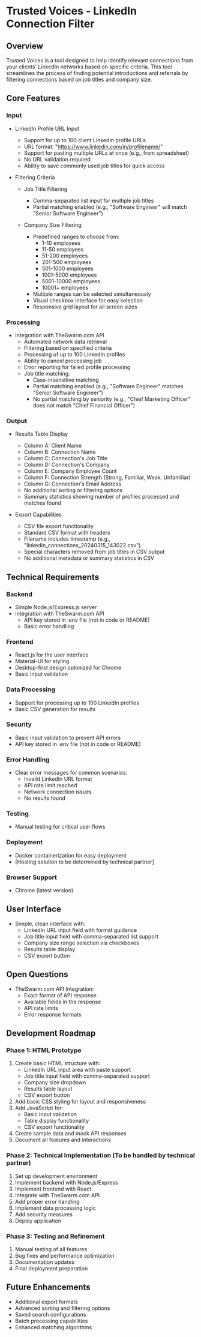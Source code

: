 # Trusted Voices - LinkedIn Connection Filter

## Overview
Trusted Voices is a tool designed to help identify relevant connections from your clients' LinkedIn networks based on specific criteria. This tool streamlines the process of finding potential introductions and referrals by filtering connections based on job titles and company size.

## Core Features

### Input
- LinkedIn Profile URL Input
  - Support for up to 100 client LinkedIn profile URLs
  - URL format: "https://www.linkedin.com/in/profilename/"
  - Support for pasting multiple URLs at once (e.g., from spreadsheet)
  - No URL validation required
  - Ability to save commonly used job titles for quick access

- Filtering Criteria
  - Job Title Filtering
    - Comma-separated list input for multiple job titles
    - Partial matching enabled (e.g., "Software Engineer" will match "Senior Software Engineer")
  
  - Company Size Filtering
    - Predefined ranges to choose from:
      - 1-10 employees
      - 11-50 employees
      - 51-200 employees
      - 201-500 employees
      - 501-1000 employees
      - 1001-5000 employees
      - 5001-10000 employees
      - 10001+ employees
    - Multiple ranges can be selected simultaneously
    - Visual checkbox interface for easy selection
    - Responsive grid layout for all screen sizes

### Processing
- Integration with TheSwarm.com API
  - Automated network data retrieval
  - Filtering based on specified criteria
  - Processing of up to 100 LinkedIn profiles
  - Ability to cancel processing job
  - Error reporting for failed profile processing
  - Job title matching:
    - Case-insensitive matching
    - Partial matching enabled (e.g., "Software Engineer" matches "Senior Software Engineer")
    - No partial matching by seniority (e.g., "Chief Marketing Officer" does not match "Chief Financial Officer")

### Output
- Results Table Display
  - Column A: Client Name
  - Column B: Connection Name
  - Column C: Connection's Job Title
  - Column D: Connection's Company
  - Column E: Company Employee Count
  - Column F: Connection Strength (Strong, Familiar, Weak, Unfamiliar)
  - Column G: Connection's Email Address
  - No additional sorting or filtering options
  - Summary statistics showing number of profiles processed and matches found

- Export Capabilities
  - CSV file export functionality
  - Standard CSV format with headers
  - Filename includes timestamp (e.g., "linkedin_connections_20240315_143022.csv")
  - Special characters removed from job titles in CSV output
  - No additional metadata or summary statistics in CSV

## Technical Requirements

### Backend
- Simple Node.js/Express.js server
- Integration with TheSwarm.com API
  - API key stored in .env file (not in code or README)
  - Basic error handling

### Frontend
- React.js for the user interface
- Material-UI for styling
- Desktop-first design optimized for Chrome
- Basic input validation

### Data Processing
- Support for processing up to 100 LinkedIn profiles
- Basic CSV generation for results

### Security
- Basic input validation to prevent API errors
- API key stored in .env file (not in code or README)

### Error Handling
- Clear error messages for common scenarios:
  - Invalid LinkedIn URL format
  - API rate limit reached
  - Network connection issues
  - No results found

### Testing
- Manual testing for critical user flows

### Deployment
- Docker containerization for easy deployment
- [Hosting solution to be determined by technical partner]

### Browser Support
- Chrome (latest version)

## User Interface
- Simple, clean interface with:
  - LinkedIn URL input field with format guidance
  - Job title input field with comma-separated list support
  - Company size range selection via checkboxes
  - Results table display
  - CSV export button

## Open Questions
- TheSwarm.com API Integration:
  - Exact format of API response
  - Available fields in the response
  - API rate limits
  - Error response formats

## Development Roadmap

### Phase 1: HTML Prototype
1. Create basic HTML structure with:
   - LinkedIn URL input area with paste support
   - Job title input field with comma-separated support
   - Company size dropdown
   - Results table layout
   - CSV export button
2. Add basic CSS styling for layout and responsiveness
3. Add JavaScript for:
   - Basic input validation
   - Table display functionality
   - CSV export functionality
4. Create sample data and mock API responses
5. Document all features and interactions

### Phase 2: Technical Implementation (To be handled by technical partner)
1. Set up development environment
2. Implement backend with Node.js/Express
3. Implement frontend with React
4. Integrate with TheSwarm.com API
5. Add proper error handling
6. Implement data processing logic
7. Add security measures
8. Deploy application

### Phase 3: Testing and Refinement
1. Manual testing of all features
2. Bug fixes and performance optimization
3. Documentation updates
4. Final deployment preparation

## Future Enhancements
- Additional export formats
- Advanced sorting and filtering options
- Saved search configurations
- Batch processing capabilities
- Enhanced matching algorithms

